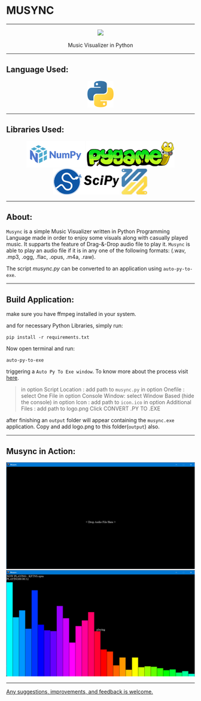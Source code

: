 # MUSYNC
<hr>
<div align="center">
    <img src="icon.ico" height=300> 
    <p>Music Visualizer in Python</p>
</div>

<hr>

## Language Used: 
<div align="center">
<img src="readme/python.png" height=70>
</div>

<hr>

## Libraries Used:
<div align="center">
    <img src="readme/Numpy.png" height=70> 
    <img src="readme/pygame.webp" height=70>
    <img src="readme/scipy.png" height=70>
    <img src="readme/ffmpeg-python.png" height=70>
</div>

<hr>

## About:
`Musync` is a simple Music Visualizer written in Python Programming Language made in order to enjoy some visuals along with casually played music. It supparts the feature of Drag-&-Drop audio file to play it. `Musync` is able to play an audio file if it is in any one of the following formats: (.wav, .mp3, .ogg, .flac, .opus, .m4a, .raw).
 
The script *musync.py* can be converted to an application using `auto-py-to-exe`.

<hr>

## Build Application:

make sure you have <a herf="https://ffmpeg.org/download.html">ffmpeg</a> installed in your system. 

and for necessary Python Libraries, simply run:
```
pip install -r requirements.txt
```

Now open terminal and run:

```
auto-py-to-exe
```

triggering a `Auto Py To Exe window`. To know more about the process visit <a href="https://pypi.org/project/auto-py-to-exe/">here</a>.

> in option Script Location : add path to `musync.py`
> in option Onefile : select One File
> in option Console Window: select Window Based (hide the console)
> in option Icon : add path to `icon.ico`
> in option Additional Files : add path to logo.png
> Click CONVERT .PY TO .EXE

after finishing an `output` folder will appear containing the  `musync.exe` application. Copy and add logo.png to this folder(`output`) also.

<hr>

## Musync in Action:
<div align="center">
    <img src="readme/waiting.png"> 
    <img src="readme/playing.png">
</div>

<hr>

<u>Any suggestions, improvements, and feedback is welcome.</u>
